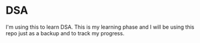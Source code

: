 # DSA
I'm using this to learn DSA.
This is my learning phase and I will be using this repo just as a backup and to track my progress.

